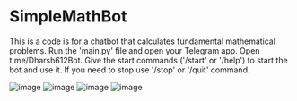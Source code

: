 # SimpleMathBot
This is a code is for a chatbot that calculates fundamental mathematical problems. Run the 'main.py' file and open your Telegram app.
Open  t.me/Dharsh612Bot. Give the start commands ('/start' or '/help') to start the bot and use it. If you need to stop use '/stop' or '/quit' command.

![image](https://user-images.githubusercontent.com/82354894/221851830-b85a8e86-ee01-4436-b610-a47ff40a8d6c.png)
![image](https://user-images.githubusercontent.com/82354894/221852060-042aee12-7460-413c-b4f2-7d0d6b6fd2cd.png)
![image](https://user-images.githubusercontent.com/82354894/221852131-1285f61f-8653-43cb-a1ba-b0357c245f61.png)
![image](https://user-images.githubusercontent.com/82354894/221852227-596c77b9-873f-4b53-8597-4bef49be83be.png)

